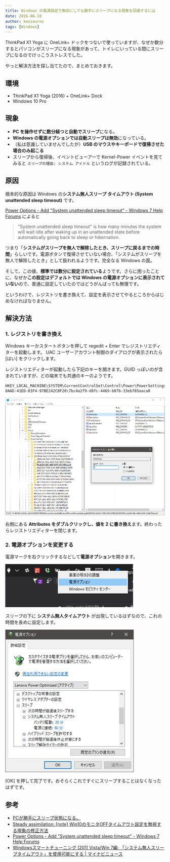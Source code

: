 ```yaml
---
title: Windows の電源設定で無効にしても勝手にスリープになる現象を回避するには
date: 2016-06-18
author: kenzauros
tags: [Windows]
---
```


ThinkPad X1 Yoga に OneLink+ ドックをつないで使っていますが、なぜか数分するとパソコンがスリープになる現象があって、トイレにいっている間にスリープになるのでけっこうストレスでした。

やっと解決方法を探し当てたので、まとめておきます。

## 環境

* ThinkPad X1 Yoga (2016) + OneLink+ Dock
* Windows 10 Pro

## 現象

* **PC を操作せずに数分経つと自動でスリープ**になる。
* **Windows の電源オプションでは自動スリープは無効**になっている。
* （私は意識していませんでしたが）**USB のマウスやキーボードで復帰させた場合のみ起こる**
* スリープから復帰後、イベントビューアーで Kernel-Power イベントを見てみると `スリープの理由: システム アイドル` というログが記録されている。

## 原因

根本的な原因は Windows の**システム無人スリープ タイムアウト (System unattended sleep timeout)** です。

[Power Options - Add "System unattended sleep timeout" - Windows 7 Help Forums](http://www.sevenforums.com/tutorials/246364-power-options-add-system-unattended-sleep-timeout.html) によると

> "System unattended sleep timeout" is how many minutes the system will wait idle after waking up in an unattended state before automatically going back to sleep or hibernation.

つまり「**システムがスリープを無人で解除したとき、スリープに戻るまでの時間**」らしいです。電源ボタンで復帰させていない場合、「システムがスリープを無人で解除したとき」として扱われるようです。完全なる Windows の罠。

そして、この値、**標準では数分に設定されている**ようです。さらに困ったことに、なぜか**この設定はデフォルトでは Windows の電源オプションに表示されていない**ので、普通に設定していたのではどうがんばっても無理です。

というわけで、レジストリを書き換えて、設定を表示させてやるところからはじめなければなりません。

## 解決方法

### 1. レジストリを書き換え

Windows キーかスタートボタンを押して regedit + Enter でレジストリエディターを起動します。 UAC ユーザーアカウント制御のダイアログが表示されたら [はい] をクリックします。

レジストリエディターが起動したら下記のキーを開きます。GUID っぽいのが含まれていますが、どの端末でも共通のキーのようです。
```
HKEY_LOCAL_MACHINE\SYSTEM\CurrentControlSet\Control\Power\PowerSettings\238C9FA8-0AAD-41ED-83F4-97BE242C8F20\7bc4a2f9-d8fc-4469-b07b-33eb785aaca0
```

![レジストリエディターで HKEY_LOCAL_MACHINE\SYSTEM\CurrentControlSet\Control\Power\PowerSettings\238C9FA8-0AAD-41ED-83F4-97BE242C8F20\7bc4a2f9-d8fc-4469-b07b-33eb785aaca0 を開く](images/avoid-unwelcome-auto-sleep-of-windows-1.png)

右側にある **Attributes をダブルクリックし、値を 2 に書き換え**ます。終わったらレジストリエディターを閉じます。

### 2. 電源オプションを変更する

電源マークを右クリックするなどして**電源オプション**を開きます。

![電源オプションを開く](images/avoid-unwelcome-auto-sleep-of-windows-2.png)

スリープの下に **システム無人タイムアウト** が出現しているはずなので、これの時間を長めに設定します。

![スリープ→システム無人タイムアウトを設定](images/avoid-unwelcome-auto-sleep-of-windows-3.png)

[OK] を押して完了です。おそらくこれですぐにスリープすることはなくなったはずです。

## 参考

* [PCが勝手にスリープ状態になる。](https://social.technet.microsoft.com/Forums/ja-JP/52336ed1-6471-49c9-8930-d831f7c5c8d7/pc?forum=w8itpro)
* [Steady assimilation: [note] Win10のモニタOFFタイムアウト設定を無視する現象の修正方法](http://steadyassimilation.blogspot.jp/2015/09/note-win10off.html)
* [Power Options - Add "System unattended sleep timeout" - Windows 7 Help Forums](http://www.sevenforums.com/tutorials/246364-power-options-add-system-unattended-sleep-timeout.html)
* [Windowsスマートチューニング (201) Vista/Win 7編: 「システム無人スリープタイムアウト」を使用可能にする | マイナビニュース](http://news.mynavi.jp/column/windows/201/)
